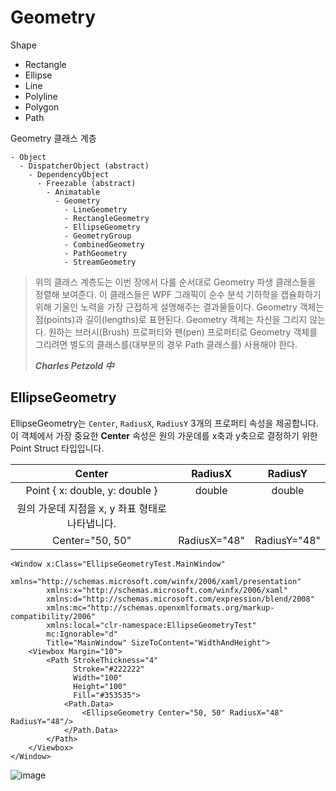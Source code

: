 # Geometry

Shape

- Rectangle
- Ellipse
- Line
- Polyline
- Polygon
- Path

Geometry 클래스 계층

```
- Object
  - DispatcherObject (abstract)
    - DependencyObject
      - Freezable (abstract)
        - Animatable
          - Geometry
            - LineGeometry
            - RectangleGeometry
            - EllipseGeometry
            - GeometryGroup
            - CombinedGeometry
            - PathGeometry
            - StreamGeometry
```

> 위의 클래스 계층도는 이번 장에서 다룰 순서대로 Geometry 파생 클래스들을 정렬해 보여준다. 이 클래스들은 WPF 그래픽이 순수 분석 기하학을 캡슐화하기 위해 기울인 노력을 가장 근접하게 설명해주는 결과물들이다. Geometry 객체는 점(points)과 길이(lengths)로 표현된다. Geometry 객체는 자신을 그리지 않는다. 원하는 브러시(Brush) 프로퍼티와 펜(pen) 프로퍼티로 Geometry 객체를 그리려면 별도의 클래스를(대부분의 경우 Path 클래스를) 사용해야 한다. 
>
> ___Charles Petzold 中___

## EllipseGeometry
EllipseGeometry는 `Center`, `RadiusX`, `RadiusY` 3개의 프로퍼티 속성을 제공합니다. 이 객체에서 가장 중요한 **Center** 속성은 원의 가운데를 x축과 y축으로 결정하기 위한 Point Struct 타입입니다. 

| Center| RadiusX | RadiusY |
|:--:|:--:|:--:|
| Point { x: double, y: double } | double | double |
| 원의 가운데 지점을 x, y 좌표 형태로 나타냅니다. | | |
| Center="50, 50" | RadiusX="48" | RadiusY="48" |

```xaml
<Window x:Class="EllipseGeometryTest.MainWindow"
        xmlns="http://schemas.microsoft.com/winfx/2006/xaml/presentation"
        xmlns:x="http://schemas.microsoft.com/winfx/2006/xaml"
        xmlns:d="http://schemas.microsoft.com/expression/blend/2008"
        xmlns:mc="http://schemas.openxmlformats.org/markup-compatibility/2006"
        xmlns:local="clr-namespace:EllipseGeometryTest"
        mc:Ignorable="d"
        Title="MainWindow" SizeToContent="WidthAndHeight">
    <Viewbox Margin="10">
        <Path StrokeThickness="4" 
              Stroke="#222222" 
              Width="100" 
              Height="100" 
              Fill="#353535">
            <Path.Data>
                <EllipseGeometry Center="50, 50" RadiusX="48" RadiusY="48"/>
            </Path.Data>
        </Path> 
    </Viewbox>
</Window>
```

![image](https://user-images.githubusercontent.com/52397976/162556691-6619dbef-025c-4c1a-83de-60a992c0eb38.png)

